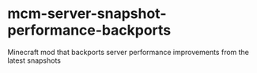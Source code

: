 # mcm-server-snapshot-performance-backports
Minecraft mod that backports server performance improvements from the latest snapshots
